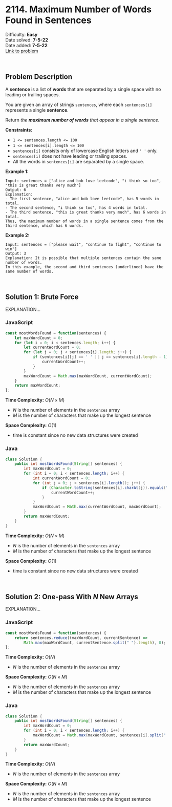 # 2114. Maximum Number of Words Found in Sentences

Difficulty: **Easy**  
Date solved: **7-5-22**  
Date added: **7-5-22**  
[Link to problem](https://leetcode.com/problems/maximum-number-of-words-found-in-sentences/)

<br>

## Problem Description

A **sentence** is a list of **words** that are separated by a single space with no leading or trailing spaces.

You are given an array of strings `sentences`, where each `sentences[i]` represents a single **sentence**.

Return *the **maximum number of words** that appear in a single sentence*.

**Constraints:**

- `1 <= sentences.length <= 100`
- `1 <= sentences[i].length <= 100`
- `sentences[i]` consists only of lowercase English letters and `' '` only.
- `sentences[i]` does not have leading or trailing spaces.
- All the words in `sentences[i]` are separated by a single space.

**Example 1:**

```
Input: sentences = ["alice and bob love leetcode", "i think so too", "this is great thanks very much"]
Output: 6
Explanation: 
- The first sentence, "alice and bob love leetcode", has 5 words in total.
- The second sentence, "i think so too", has 4 words in total.
- The third sentence, "this is great thanks very much", has 6 words in total.
Thus, the maximum number of words in a single sentence comes from the third sentence, which has 6 words.
```

**Example 2:**

```
Input: sentences = ["please wait", "continue to fight", "continue to win"]
Output: 3
Explanation: It is possible that multiple sentences contain the same number of words. 
In this example, the second and third sentences (underlined) have the same number of words.
```

<br>

## Solution 1: Brute Force

EXPLANATION...

### **JavaScript**

```js
const mostWordsFound = function(sentences) {
    let maxWordCount = 0;
    for (let i = 0; i < sentences.length; i++) {
        let currentWordCount = 0;
        for (let j = 0; j < sentences[i].length; j++) {
            if (sentences[i][j] == ' ' || j == sentences[i].length - 1) {
                currentWordCount++;
            }
        }
        maxWordCount = Math.max(maxWordCount, currentWordCount);
    }
    return maxWordCount;    
};
```

**Time Complexity:** $O(N\times M)$
- $N$ is the number of elements in the `sentences` array
- $M$ is the number of characters that make up the longest sentence

**Space Complexity:** $O(1)$
- time is constant since no new data structures were created

### **Java**

```java
class Solution {
    public int mostWordsFound(String[] sentences) {      
        int maxWordCount = 0;
        for (int i = 0; i < sentences.length; i++) {
            int currentWordCount = 0;
            for (int j = 0; j < sentences[i].length(); j++) {
                if (Character.toString(sentences[i].charAt(j)).equals(" ") || (j == sentences[i].length() - 1)) {
                    currentWordCount++;                    
                }
            }
            maxWordCount = Math.max(currentWordCount, maxWordCount);
        }
        return maxWordCount;
    }
}
```

**Time Complexity:** $O(N\times M)$
- $N$ is the number of elements in the `sentences` array
- $M$ is the number of characters that make up the longest sentence

**Space Complexity:** $O(1)$
- time is constant since no new data structures were created

<br>

## Solution 2: One-pass With $N$ New Arrays

EXPLANATION...

### **JavaScript**

```js
const mostWordsFound = function(sentences) {
    return sentences.reduce((maxWordCount, currentSentence) => 
        Math.max(maxWordCount, currentSentence.split(" ").length), 0);
};
```

**Time Complexity:** $O(N)$
- $N$ is the number of elements in the `sentences` array

**Space Complexity:** $O(N\times M)$
- $N$ is the number of elements in the `sentences` array
- $M$ is the number of characters that make up the longest sentence

### **Java**

```java
class Solution {
    public int mostWordsFound(String[] sentences) {
        int maxWordCount = 0;
        for (int i = 0; i < sentences.length; i++) {
            maxWordCount = Math.max(maxWordCount, sentences[i].split(" ").length);
        }
        return maxWordCount;
    }
}
```

**Time Complexity:** $O(N)$
- $N$ is the number of elements in the `sentences` array

**Space Complexity:** $O(N\times M)$
- $N$ is the number of elements in the `sentences` array
- $M$ is the number of characters that make up the longest sentence